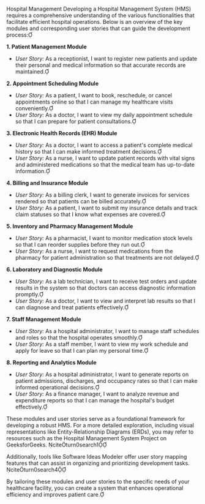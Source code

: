 Hospital Management
Developing a Hospital Management System (HMS) requires a comprehensive understanding of the various functionalities that facilitate efficient hospital operations. Below is an overview of the key modules and corresponding user stories that can guide the development process:

**1. Patient Management Module**
- *User Story:* As a receptionist, I want to register new patients and update their personal and medical information so that accurate records are maintained.

**2. Appointment Scheduling Module**
- *User Story:* As a patient, I want to book, reschedule, or cancel appointments online so that I can manage my healthcare visits conveniently.
- *User Story:* As a doctor, I want to view my daily appointment schedule so that I can prepare for patient consultations.

**3. Electronic Health Records (EHR) Module**
- *User Story:* As a doctor, I want to access a patient's complete medical history so that I can make informed treatment decisions.
- *User Story:* As a nurse, I want to update patient records with vital signs and administered medications so that the medical team has up-to-date information.

**4. Billing and Insurance Module**
- *User Story:* As a billing clerk, I want to generate invoices for services rendered so that patients can be billed accurately.
- *User Story:* As a patient, I want to submit my insurance details and track claim statuses so that I know what expenses are covered.

**5. Inventory and Pharmacy Management Module**
- *User Story:* As a pharmacist, I want to monitor medication stock levels so that I can reorder supplies before they run out.
- *User Story:* As a nurse, I want to request medications from the pharmacy for patient administration so that treatments are not delayed.

**6. Laboratory and Diagnostic Module**
- *User Story:* As a lab technician, I want to receive test orders and update results in the system so that doctors can access diagnostic information promptly.
- *User Story:* As a doctor, I want to view and interpret lab results so that I can diagnose and treat patients effectively.

**7. Staff Management Module**
- *User Story:* As a hospital administrator, I want to manage staff schedules and roles so that the hospital operates smoothly.
- *User Story:* As a staff member, I want to view my work schedule and apply for leave so that I can plan my personal time.

**8. Reporting and Analytics Module**
- *User Story:* As a hospital administrator, I want to generate reports on patient admissions, discharges, and occupancy rates so that I can make informed operational decisions.
- *User Story:* As a finance manager, I want to analyze revenue and expenditure reports so that I can manage the hospital's budget effectively.

These modules and user stories serve as a foundational framework for developing a robust HMS. For a more detailed exploration, including visual representations like Entity-Relationship Diagrams (ERDs), you may refer to resources such as the Hospital Management System Project on GeeksforGeeks. citeturn0search1

Additionally, tools like Software Ideas Modeler offer user story mapping features that can assist in organizing and prioritizing development tasks. citeturn0search4

By tailoring these modules and user stories to the specific needs of your healthcare facility, you can create a system that enhances operational efficiency and improves patient care. 
